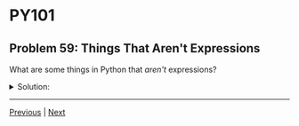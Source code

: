 # PY101
## Problem 59: Things That Aren't Expressions

What are some things in Python that *aren't* expressions?

<details>
<summary>Solution:</summary>

Same as our answer about things that don't have truthiness. Anything that doesn't evaluate to a value isn't an expression and doesn't have truthiness.

Examples include statements like `if`, `for`, `while`, `def`, and `class`.

</details>

---

[Previous](058.md) | [Next](060.md)

